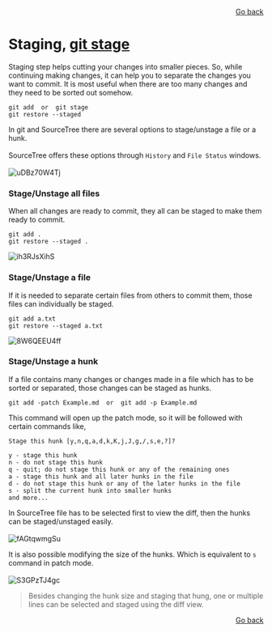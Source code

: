 <p align="right"><a href="../README.md#contents">Go back</a></p>

# Staging, [git stage](https://git-scm.com/docs/git-stage)

Staging step helps cutting your changes into smaller pieces. So, while continuing making changes, it can help you to separate the changes you want to commit. It is most useful when there are too many changes and they need to be sorted out somehow.

```
git add  or  git stage
git restore --staged
```

In git and SourceTree there are several options to stage/unstage a file or a hunk.<br/><br/>
SourceTree offers these options through `History` and `File Status` windows.<br/><br/>
![uDBz70W4Tj](https://user-images.githubusercontent.com/48220015/111870427-bd0fe500-8995-11eb-897c-547a4caf51bf.gif)


### Stage/Unstage all files
When all changes are ready to commit, they all can be staged to make them ready to commit.
```
git add .
git restore --staged .
```
![ih3RJsXihS](https://user-images.githubusercontent.com/48220015/111870121-e0399500-8993-11eb-861b-269e048b668b.gif)


### Stage/Unstage a file
If it is needed to separate certain files from others to commit them, those files can individually be staged.
```
git add a.txt
git restore --staged a.txt
```

![8W6QEEU4ff](https://user-images.githubusercontent.com/48220015/111870154-1119ca00-8994-11eb-9ad2-3185ef37b5b8.gif)


### Stage/Unstage a hunk
If a file contains many changes or changes made in a file which has to be sorted or separated, those changes can be staged as hunks.
```
git add -patch Example.md  or  git add -p Example.md
```
This command will open up the patch mode, so it will be followed with certain commands like,
```
Stage this hunk [y,n,q,a,d,k,K,j,J,g,/,s,e,?]?

y - stage this hunk
n - do not stage this hunk
q - quit; do not stage this hunk or any of the remaining ones
a - stage this hunk and all later hunks in the file
d - do not stage this hunk or any of the later hunks in the file
s - split the current hunk into smaller hunks
and more...
```

In SourceTree file has to be selected first to view the diff, then the hunks can be staged/unstaged easily.<br/><br/>
![fAGtqwmgSu](https://user-images.githubusercontent.com/48220015/111870244-9ac99780-8994-11eb-8a82-7aeeebe2b270.gif)

It is also possible modifying the size of the hunks. Which is equivalent to `s` command in patch mode.<br/><br/>
![S3GPzTJ4gc](https://user-images.githubusercontent.com/48220015/111870319-1deaed80-8995-11eb-94e6-64e8305f7ea4.gif)
> Besides changing the hunk size and staging that hung, one or multiple lines can be selected and staged using the diff view.

<p align="right"><a href="../README.md#contents">Go back</a></p>
